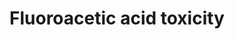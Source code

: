 ---
annotations:
- type: Pathway Ontology
  value: disease pathway
- type: Pathway Ontology
  value: altered citric acid cycle pathway
- type: Pathway Ontology
  value: altered metabolic pathway
authors:
- Marvin M2
- Egonw
- DeSl
description: Pathway on fluoroacetic acid toxicity describing how it ultimately leads
  to disturbance of the Krebs cycle.
last-edited: 2020-09-18
organisms:
- Homo sapiens
redirect_from:
- /index.php/Pathway:WP4966
- /instance/WP4966
schema-jsonld:
- '@context': https://schema.org/
  '@id': https://wikipathways.github.io/pathways/WP4966.html
  '@type': Dataset
  creator:
    '@type': Organization
    name: WikiPathways
  description: Pathway on fluoroacetic acid toxicity describing how it ultimately
    leads to disturbance of the Krebs cycle.
  keywords:
  - ALDH3A2
  - Fluoroacetic acid
  - ALDH9A1
  - Cytric acid cycle (Krebs cycle)
  - Fluoroacetaldehyde
  - Acetyl-CoA synthetase
  - Fluorocitric acid
  - Aconitase
  - Citrate synthase
  - Fluoroacetyl-CoA
  - Isocitric acid
  - ALDH2
  - Acetate
  - Citric acid
  - 4-Hydroxy-trans-aconitate
  license: CC0
  name: Fluoroacetic acid toxicity
seo: CreativeWork
title: Fluoroacetic acid toxicity
wpid: WP4966
---